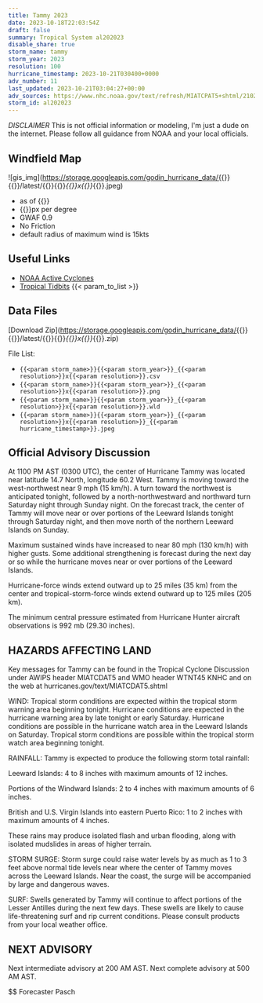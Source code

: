 ```yaml
---
title: Tammy 2023
date: 2023-10-18T22:03:54Z
draft: false
summary: Tropical System al202023
disable_share: true
storm_name: tammy
storm_year: 2023
resolution: 100
hurricane_timestamp: 2023-10-21T030400+0000
adv_number: 11
last_updated: 2023-10-21T03:04:27+00:00
adv_sources: https://www.nhc.noaa.gov/text/refresh/MIATCPAT5+shtml/210254.shtml;https://www.nhc.noaa.gov/refresh/graphics_at5+shtml/235439.shtml?cone
storm_id: al202023
---
```

*DISCLAIMER* This is not official information or modeling, I'm just a dude on the internet.  Please follow all guidance from NOAA and your local officials.

## Windfield Map
![gis_img](https://storage.googleapis.com/godin_hurricane_data/{{<param storm_name>}}{{<param storm_year>}}/latest/{{<param storm_name>}}{{<param storm_year>}}_{{<param resolution>}}x{{<param resolution>}}_{{<param hurricane_timestamp>}}.jpeg)

- as of {{<param last_updated>}}
- {{<param resolution>}}px per degree
- GWAF 0.9
- No Friction
- default radius of maximum wind is 15kts

## Useful Links
- [NOAA Active Cyclones](https://www.nhc.noaa.gov/)
- [Tropical Tidbits](https://www.tropicaltidbits.com/storminfo/)
{{< param_to_list >}}

## Data Files
[Download Zip](https://storage.googleapis.com/godin_hurricane_data/{{<param storm_name>}}{{<param storm_year>}}/latest/{{<param storm_name>}}{{<param storm_year>}}_{{<param resolution>}}x{{<param resolution>}}_{{<param hurricane_timestamp>}}.zip)

File List:
- `{{<param storm_name>}}{{<param storm_year>}}_{{<param resolution>}}x{{<param resolution>}}.csv`
- `{{<param storm_name>}}{{<param storm_year>}}_{{<param resolution>}}x{{<param resolution>}}.png`
- `{{<param storm_name>}}{{<param storm_year>}}_{{<param resolution>}}x{{<param resolution>}}.wld`
- `{{<param storm_name>}}{{<param storm_year>}}_{{<param resolution>}}x{{<param resolution>}}_{{<param hurricane_timestamp>}}.jpeg`


## Official Advisory Discussion
At 1100 PM AST (0300 UTC), the center of Hurricane Tammy was located
near latitude 14.7 North, longitude 60.2 West.  Tammy is moving
toward the west-northwest near 9 mph (15 km/h).  A turn toward the
northwest is anticipated tonight, followed by a north-northwestward
and northward turn Saturday night through Sunday night.  On the
forecast track, the center of Tammy will move near or over portions
of the Leeward Islands tonight through Saturday night, and then move
north of the northern Leeward Islands on Sunday.
 
Maximum sustained winds have increased to near 80 mph (130 km/h) 
with higher gusts.  Some additional strengthening is forecast during 
the next day or so while the hurricane moves near or over portions 
of the Leeward Islands.

Hurricane-force winds extend outward up to 25 miles (35 km) from the
center and tropical-storm-force winds extend outward up to 125 miles
(205 km).
 
The minimum central pressure estimated from Hurricane Hunter 
aircraft observations is 992 mb (29.30 inches).
 
 
HAZARDS AFFECTING LAND
----------------------
Key messages for Tammy can be found in the Tropical Cyclone
Discussion under AWIPS header MIATCDAT5 and WMO header WTNT45 KNHC
and on the web at hurricanes.gov/text/MIATCDAT5.shtml
 
WIND:  Tropical storm conditions are expected within the tropical
storm warning area beginning tonight.  Hurricane conditions are
expected in the hurricane warning area by late tonight or early
Saturday.  Hurricane conditions are possible in the hurricane watch
area in the Leeward Islands on Saturday. Tropical storm conditions
are possible within the tropical storm watch area beginning tonight.
 
RAINFALL: Tammy is expected to produce the following storm total
rainfall:
 
Leeward Islands: 4 to 8 inches with maximum amounts of 12 inches.
 
Portions of the Windward Islands: 2 to 4 inches with maximum amounts
of 6 inches.
 
British and U.S. Virgin Islands into eastern Puerto Rico: 1 to 2
inches with maximum amounts of 4 inches.
 
These rains may produce isolated flash and urban flooding, along
with isolated mudslides in areas of higher terrain.
 
STORM SURGE:  Storm surge could raise water levels by as much as 1
to 3 feet above normal tide levels near where the center of Tammy
moves across the Leeward Islands.  Near the coast, the surge will
be accompanied by large and dangerous waves.
 
SURF:  Swells generated by Tammy will continue to affect portions of
the Lesser Antilles during the next few days.  These swells are
likely to cause life-threatening surf and rip current conditions.
Please consult products from your local weather office.
 
 
NEXT ADVISORY
-------------
Next intermediate advisory at 200 AM AST.
Next complete advisory at 500 AM AST.
 
$$
Forecaster Pasch